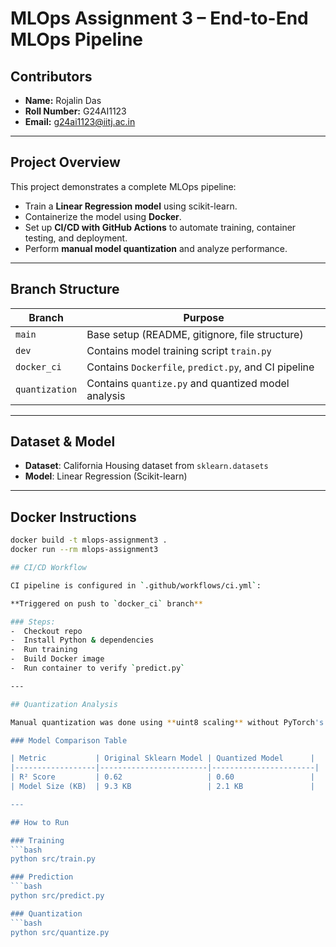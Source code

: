 # MLOps Assignment 3 – End-to-End MLOps Pipeline

## Contributors
- **Name:** Rojalin Das
- **Roll Number:** G24AI1123
- **Email:** g24ai1123@iitj.ac.in

---

## Project Overview

This project demonstrates a complete MLOps pipeline:
- Train a **Linear Regression model** using scikit-learn.
- Containerize the model using **Docker**.
- Set up **CI/CD with GitHub Actions** to automate training, container testing, and deployment.
- Perform **manual model quantization** and analyze performance.

---

## Branch Structure

| Branch         | Purpose                                                    |
|----------------|------------------------------------------------------------|
| `main`         | Base setup (README, gitignore, file structure)             |
| `dev`          | Contains model training script `train.py`                  |
| `docker_ci`    | Contains `Dockerfile`, `predict.py`, and CI pipeline       |
| `quantization` | Contains `quantize.py` and quantized model analysis        |

---

## Dataset & Model

- **Dataset**: California Housing dataset from `sklearn.datasets`
- **Model**: Linear Regression (Scikit-learn)

---

## Docker Instructions

```bash
docker build -t mlops-assignment3 .
docker run --rm mlops-assignment3

## CI/CD Workflow

CI pipeline is configured in `.github/workflows/ci.yml`:

**Triggered on push to `docker_ci` branch**

### Steps:
-  Checkout repo
-  Install Python & dependencies
-  Run training
-  Build Docker image
-  Run container to verify `predict.py`

---

## Quantization Analysis

Manual quantization was done using **uint8 scaling** without PyTorch's built-in tools.

### Model Comparison Table

| Metric           | Original Sklearn Model | Quantized Model      |
|------------------|------------------------|-----------------------|
| R² Score         | 0.62                   | 0.60                 |
| Model Size (KB)  | 9.3 KB                 | 2.1 KB               |

---

## How to Run

### Training
```bash
python src/train.py

### Prediction
```bash
python src/predict.py

### Quantization
```bash
python src/quantize.py